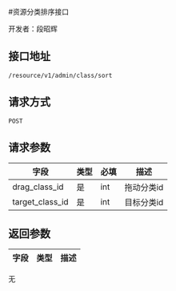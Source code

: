 #资源分类排序接口

开发者：段昭辉

## 接口地址
`/resource/v1/admin/class/sort`

## 请求方式

  `POST`

## 请求参数

| 字段 | 类型 | 必填 | 描述 |
| - | - | - | - |
| drag_class_id | 是 | int | 拖动分类id |
| target_class_id | 是 | int | 目标分类id |

## 返回参数

| 字段 | 类型 | 描述 |
| - | - | - |
无
